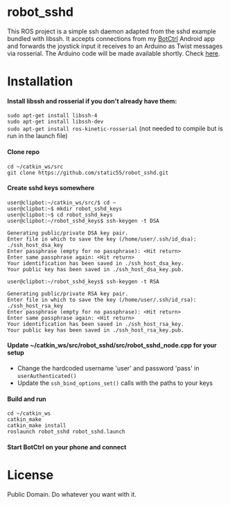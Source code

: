 # robot_sshd
This ROS project is a simple ssh daemon adapted from the sshd example bundled with libssh. It accepts connections from my <a href="https://github.com/static55/BotCtrl">BotCtrl</a> Android app and forwards the joystick input it receives to an Arduino as Twist messages via rosserial. The Arduino code will be made available shortly. Check <a href="https://github.com/static55">here</a>.

# Installation

#### Install libssh and rosserial if you don't already have them:

`sudo apt-get install libssh-4`<br>
`sudo apt-get install libssh-dev`<br>
`sudo apt-get install ros-kinetic-rosserial` (not needed to compile but is run in the launch file)

#### Clone repo

`cd ~/catkin_ws/src`<br>
`git clone https://github.com/static55/robot_sshd.git`

#### Create sshd keys somewhere

`user@clipbot:~/catkin_ws/src/$ cd ~`<br>
`user@clipbot:~$ mkdir robot_sshd_keys`<br>
`user@clipbot:~$ cd robot_sshd_keys`<br>
`user@clipbot:~/robot_sshd_keys$ ssh-keygen -t DSA`<br>

```
Generating public/private DSA key pair.
Enter file in which to save the key (/home/user/.ssh/id_dsa): ./ssh_host_dsa_key
Enter passphrase (empty for no passphrase): <Hit return>
Enter same passphrase again: <Hit return>
Your identification has been saved in ./ssh_host_dsa_key.
Your public key has been saved in ./ssh_host_dsa_key.pub.
```

`user@clipbot:~/robot_sshd_keys$ ssh-keygen -t RSA`<br>

```
Generating public/private RSA key pair.
Enter file in which to save the key (/home/user/.ssh/id_rsa): ./ssh_host_rsa_key
Enter passphrase (empty for no passphrase): <Hit return>
Enter same passphrase again: <Hit return>
Your identification has been saved in ./ssh_host_rsa_key.
Your public key has been saved in ./ssh_host_rsa_key.pub.
```

#### Update ~/catkin_ws/src/robot_sshd/src/robot_sshd_node.cpp for your setup

* Change the hardcoded username 'user' and password 'pass' in `userAuthenticated()`
* Update the `ssh_bind_options_set()` calls with the paths to your keys

#### Build and run

`cd ~/catkin_ws`<br>
`catkin_make`<br>
`catkin_make install`<br>
`roslaunch robot_sshd robot_sshd.launch`

#### Start BotCtrl on your phone and connect

# License

Public Domain. Do whatever you want with it.
